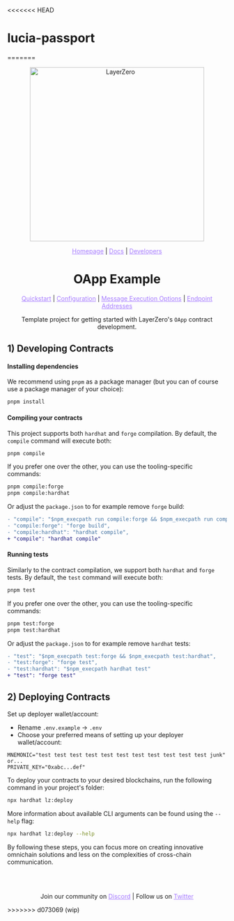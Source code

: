 <<<<<<< HEAD
# lucia-passport
=======
<p align="center">
  <a href="https://layerzero.network">
    <img alt="LayerZero" style="width: 400px" src="https://docs.layerzero.network/img/LayerZero_Logo_White.svg"/>
  </a>
</p>

<p align="center">
  <a href="https://layerzero.network" style="color: #a77dff">Homepage</a> | <a href="https://docs.layerzero.network/" style="color: #a77dff">Docs</a> | <a href="https://layerzero.network/developers" style="color: #a77dff">Developers</a>
</p>

<h1 align="center">OApp Example</h1>

<p align="center">
  <a href="https://docs.layerzero.network/contracts/oapp" style="color: #a77dff">Quickstart</a> | <a href="https://docs.layerzero.network/contracts/oapp-configuration" style="color: #a77dff">Configuration</a> | <a href="https://docs.layerzero.network/contracts/options" style="color: #a77dff">Message Execution Options</a> | <a href="https://docs.layerzero.network/contracts/endpoint-addresses" style="color: #a77dff">Endpoint Addresses</a>
</p>

<p align="center">Template project for getting started with LayerZero's  <code>OApp</code> contract development.</p>

## 1) Developing Contracts

#### Installing dependencies

We recommend using `pnpm` as a package manager (but you can of course use a package manager of your choice):

```bash
pnpm install
```

#### Compiling your contracts

This project supports both `hardhat` and `forge` compilation. By default, the `compile` command will execute both:

```bash
pnpm compile
```

If you prefer one over the other, you can use the tooling-specific commands:

```bash
pnpm compile:forge
pnpm compile:hardhat
```

Or adjust the `package.json` to for example remove `forge` build:

```diff
- "compile": "$npm_execpath run compile:forge && $npm_execpath run compile:hardhat",
- "compile:forge": "forge build",
- "compile:hardhat": "hardhat compile",
+ "compile": "hardhat compile"
```

#### Running tests

Similarly to the contract compilation, we support both `hardhat` and `forge` tests. By default, the `test` command will execute both:

```bash
pnpm test
```

If you prefer one over the other, you can use the tooling-specific commands:

```bash
pnpm test:forge
pnpm test:hardhat
```

Or adjust the `package.json` to for example remove `hardhat` tests:

```diff
- "test": "$npm_execpath test:forge && $npm_execpath test:hardhat",
- "test:forge": "forge test",
- "test:hardhat": "$npm_execpath hardhat test"
+ "test": "forge test"
```

## 2) Deploying Contracts

Set up deployer wallet/account:

- Rename `.env.example` -> `.env`
- Choose your preferred means of setting up your deployer wallet/account:

```
MNEMONIC="test test test test test test test test test test test junk"
or...
PRIVATE_KEY="0xabc...def"
```

To deploy your contracts to your desired blockchains, run the following command in your project's folder:

```bash
npx hardhat lz:deploy
```

More information about available CLI arguments can be found using the `--help` flag:

```bash
npx hardhat lz:deploy --help
```

By following these steps, you can focus more on creating innovative omnichain solutions and less on the complexities of cross-chain communication.

<br></br>

<p align="center">
  Join our community on <a href="https://discord-layerzero.netlify.app/discord" style="color: #a77dff">Discord</a> | Follow us on <a href="https://twitter.com/LayerZero_Labs" style="color: #a77dff">Twitter</a>
</p>
>>>>>>> d073069 (wip)
